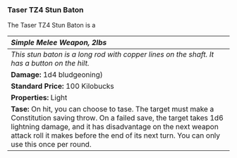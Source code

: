 ### Taser TZ4 Stun Baton
The Taser TZ4 Stun Baton is a 

| _Simple Melee Weapon, 2lbs_ | 
|:-------------|
| _This stun baton is a long rod with copper lines on the shaft. It has a button on the hilt._ | 
| **Damage:** 1d4 bludgeoning) |
| **Standard Price:** 100 Kilobucks |
| **Properties:** Light |
| **Tase:** On hit, you can choose to tase. The target must make a Constitution saving throw. On a failed save, the target takes 1d6 lightning damage, and it has disadvantage on the next weapon attack roll it makes before the end of its next turn. You can only use this once per round. |

